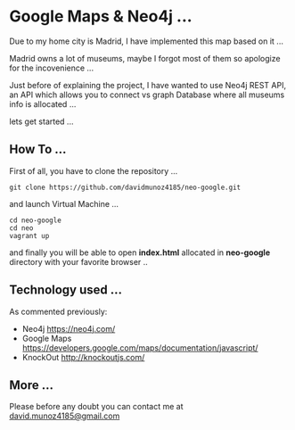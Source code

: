 # Google Maps & Neo4j ...

Due to my home city is Madrid, I have implemented this map based on it ...

Madrid owns a lot of museums, maybe I forgot most of them so apologize for the incovenience ...

Just before of explaining the project, I have wanted to use Neo4j REST API, an API which allows you to connect vs graph Database where all museums info is allocated ...

lets get started ...

## How To ...

First of all, you have to clone the repository ...

```language
git clone https://github.com/davidmunoz4185/neo-google.git

```

and launch Virtual Machine ...
```language
cd neo-google
cd neo 
vagrant up
```
and finally you will be able to open __index.html__ allocated in __neo-google__ directory with your favorite browser ..

## Technology used ...

As commented previously:

* Neo4j https://neo4j.com/
* Google Maps https://developers.google.com/maps/documentation/javascript/
* KnockOut http://knockoutjs.com/

## More ...

Please before any doubt you can contact me at david.munoz4185@gmail.com



